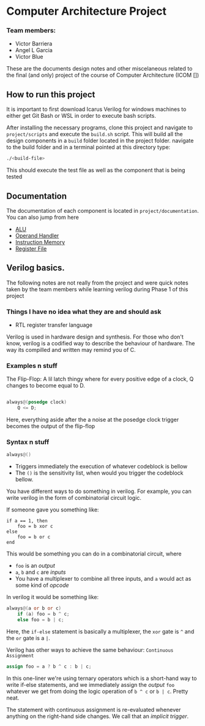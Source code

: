 # Computer Architecture Project

### Team members:
- Victor Barriera
- Angel L Garcia
- Victor Blue

These are the documents design notes and other miscelaneous related to the final (and only) project of the course of Computer Architecture (ICOM [])

## How to run this project

It is important to first download Icarus Verilog for windows machines to either get Git Bash or WSL in order to execute bash scripts.

After installing the necessary programs, clone this project and navigate to `project/scripts` and execute the `build.sh` script. This will build all the design components in a `build` folder located in the project folder. navigate to the build folder and in a terminal pointed at this directory type:

```bash
./<build-file>
```

This should execute the test file as well as the component that is being tested

## Documentation

The documentation of each component is located in `project/documentation`. You can also jump from here

- [ALU](./project/documentation/alu.md)
- [Operand Handler](./project/documentation/operand.md)
- [Instruction Memory](./project/documentation/instruction-memory.md)
- [Register File](./project/documentation/register.md)


## Verilog basics.

The following notes are not really from the project and were quick notes taken by the team members while learning verilog during Phase 1 of this project

### Things I have no idea what they are and should ask

- RTL register transfer language

Verilog is used in hardware design and synthesis. For those who don't know, verilog is a codified way to describe the behaviour of hardware. The way its compilled and written may remind you of C.


### Examples n stuff

The Flip-Flop: A lil latch thingy where for every positive edge of a clock, Q changes to become equal to D.

```verilog

always@(posedge clock)
    Q <= D;
```

Here, everything aside after the a noise at the posedge clock trigger becomes the output of the flip-flop


### Syntax n stuff

```verilog
always@()
```
- Triggers immediately the execution of whatever codeblock is bellow
- The `()` is the sensitivity list, when would you trigger the codeblock bellow.


You have different ways to do something in verilog. For example, you can write verilog in the form of combinatorial circuit logic.

If someone gave you something like:

```
if a == 1, then 
    foo = b xor c
else
    foo = b or c
end
```

This would be something you can do in a combinatorial circuit, where
-  `foo` is an *output*
- `a`, `b` and `c` are *inputs*
- You have a multiplexer to combine all three inputs, and `a` would act as some kind of *opcode*

In verilog it would be something like:

```verilog
always@(a or b or c)
    if (a) foo = b ^ c;
    else foo = b | c;
```

Here, the `if-else` statement is basically a multiplexer, the `xor` gate is `^` and the `or` gate is a `|`.

Verilog has other ways to achieve the same behaviour: `Continuous Assignment`

```verilog
assign foo = a ? b ^ c : b | c;
```
In this one-liner we're using ternary operators which is a short-hand way to write if-else statements, and we immediately assign the *output* `foo` whatever we get from doing the logic operation of `b ^ c` or `b | c`. Pretty neat.

The statement with continuous assignment is re-evaluated whenever anything on the right-hand side changes. We call that an *implicit trigger*.